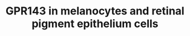 ---
annotations:
- type: Disease Ontology
  value: ocular albinism
- type: Cell Type Ontology
  value: melanocyte
- type: Cell Type Ontology
  value: retinal pigment epithelial cell
authors:
- Victor Marx
- Fehrhart
- Egonw
- Marvin M2
- Eweitz
description: A disease model demonstrating the potential place of the GPR143 gene
  in the pathogenesis of ocular albinism type 1. The latter shows the interactions
  between GPR143 and the different genes responsible for melanogenesis as well as
  growth factors such as SERPINF1 and VEGF in melanocytes or the retinal pigment epithelium.
last-edited: 2021-12-17
organisms:
- Homo sapiens
redirect_from:
- /index.php/Pathway:WP4941
- /instance/WP4941
schema-jsonld:
- '@context': https://schema.org/
  '@id': https://wikipathways.github.io/pathways/WP4941.html
  '@type': Dataset
  creator:
    '@type': Organization
    name: WikiPathways
  description: A disease model demonstrating the potential place of the GPR143 gene
    in the pathogenesis of ocular albinism type 1. The latter shows the interactions
    between GPR143 and the different genes responsible for melanogenesis as well as
    growth factors such as SERPINF1 and VEGF in melanocytes or the retinal pigment
    epithelium.
  keywords:
  - ''
  - TYRP1
  - MART-1
  - SERPINF1
  - L-DOPA
  - TYR
  - IP3
  - PMEL
  - PRKACG
  - DHI
  - CREB1
  - DHICA
  - ATP
  - IQ
  - cAMP
  - PLCB3
  - MITF
  - VEGFA
  - DAG
  - ARRB2
  - ADCY2
  - ADCY4
  - L-tyrosine
  - MC1R
  - MLANA
  - ITPR1
  - DCT
  - Ca2+
  - ADCY9
  - ASIP
  - PRKACB
  - PRKACA
  - PLCB2
  - GNAQ
  - GNA15
  - Dopamine
  - GNAS
  - DQ
  - GPR143
  - PRKCB
  - PLCB1
  - POMC
  - ARRB1
  - PPi
  - PLCB4
  - Dopachrome
  license: CC0
  name: GPR143 in melanocytes and retinal pigment epithelium cells
seo: CreativeWork
title: GPR143 in melanocytes and retinal pigment epithelium cells
wpid: WP4941
---